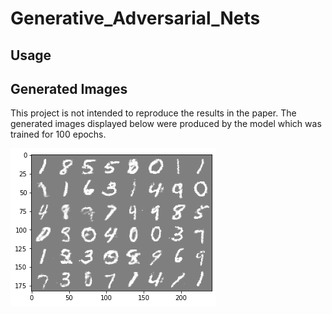 # Generative_Adversarial_Nets

## Usage

## Generated Images

This project is not intended to reproduce the results in the paper. 
The generated images displayed below were produced by the model which
 was trained for 100 epochs.

![alt text](./mnist.png)